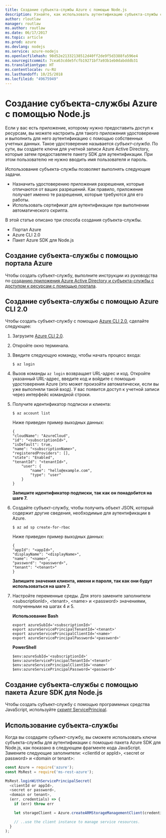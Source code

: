 ```yaml
---
title: Создание субъекта-службы Azure с помощью Node.js
description: Узнайте, как использовать аутентификацию субъекта-службы с помощью Node.js
author: rloutlaw
manager: routlaw
ms.author: routlaw
ms.date: 06/17/2017
ms.topic: article
ms.prod: azure
ms.devlang: nodejs
ms.service: azure-nodejs
ms.openlocfilehash: 98d52e21332138512d40ff2de9f5d3388fa596e4
ms.sourcegitcommit: 7cea63cdde5fcfb19271bf7a93b1eb0dabdddb31
ms.translationtype: HT
ms.contentlocale: ru-RU
ms.lasthandoff: 10/25/2018
ms.locfileid: "49675949"
---
```

# <a name="create-an-azure-service-principal-with-nodejs"></a>Создание субъекта-службы Azure с помощью Node.js 

Если у вас есть приложение, которому нужно предоставить доступ к ресурсам, вы можете настроить для такого приложения удостоверение и выполнить для него аутентификацию с помощью собственных учетных данных. Такое удостоверение называется *субъект-служба*. По сути, вы создаете ключи для учетной записи Azure Active Directory, которые затем предоставляете пакету SDK для аутентификации. При этом пользователю не нужно вводить имя пользователя и пароль.

Использование субъекта-службы позволяет выполнять следующие задачи.
- Назначить удостоверению приложения разрешения, которые отличаются от ваших разрешений. Как правило, приложение получает именно те разрешения, которые требуются для его работы.
- Использовать сертификат для аутентификации при выполнении автоматического скрипта.

В этой статье описано три способа создания субъекта-службы.

- Портал Azure
- Azure CLI 2.0
- Пакет Azure SDK для Node.js

## <a name="create-a-service-principal-using-the-azure-portal"></a>Создание субъекта-службы с помощью портала Azure

Чтобы создать субъект-службу, выполните инструкции из руководства по [созданию приложения Azure Active Directory и субъекта-службы с доступом к ресурсам с помощью портала](https://azure.microsoft.com/documentation/articles/resource-group-create-service-principal-portal/).

## <a name="create-a-service-principal-using-the-azure-cli-20"></a>Создание субъекта-службы с помощью Azure CLI 2.0

Чтобы создать субъект-службу с помощью [Azure CLI 2.0](https://docs.microsoft.com/cli/azure/install-az-cli2), сделайте следующее:

1. Загрузите [Azure CLI 2.0](https://docs.microsoft.com/cli/azure/install-az-cli2).

2. Откройте окно терминала.

3. Введите следующую команду, чтобы начать процесс входа:

    ```shell
    $ az login
    ```

4. Вызов команды `az login` возвращает URL-адрес и код. Откройте указанный URL-адрес, введите код и войдите с помощью удостоверения Azure (это может произойти автоматически, если вы уже выполняли такой вход). У вас появится доступ к учетной записи через интерфейс командной строки.

5. Получите идентификатор подписки и клиента:

    ```shell
    $ az account list
    ```

    Ниже приведен пример выходных данных:

    ```shell
    {
    "cloudName": "AzureCloud",
    "id": "<subscriptionId>",
    "isDefault": true,
    "name": "<subscriptionName>",
    "registeredProviders": [],
    "state": "Enabled",
    "tenantId": "<tenantId>",
        "user": {
            "name": "hello@example.com",
            "type": "user"
        }
    }
    ```

    **Запишите идентификатор подписки, так как он понадобится на шаге 7.**

6. Создайте субъект-службу, чтобы получить объект JSON, который содержит другие сведения, необходимые для аутентификации в Azure.

    ```shell
    $ az ad sp create-for-rbac
    ```

    Ниже приведен пример выходных данных:

    ```shell
    {
    "appId": "<appId>",
    "displayName": "<displayName>",
    "name": "<name>",
    "password": "<password>",
    "tenant": "<tenant>"
    }
    ```

    **Запишите значения клиента, имени и пароля, так как они будут использоваться на шаге 7.**

7. Настройте переменные среды. Для этого замените заполнители &lt;subscriptionId>, &lt;tenant>, &lt;name> и &lt;password> значениями, полученными на шагах 4 и 5. 

    **Использование Bash**

    ```shell
    export azureSubId='<subscriptionId>'
    export azureServicePrincipalTenantId='<tenant>'
    export azureServicePrincipalClientId='<name>'
    export azureServicePrincipalPassword='<password>'
    ```

    **PowerShell**

    ```shell
    $env:azureSubId='<subscriptionId>'
    $env:azureServicePrincipalTenantId='<tenant>'
    $env:azureServicePrincipalClientId='<name>'
    $env:azureServicePrincipalPassword='<password>'
    ```

## <a name="create-a-service-principal-using-the-azure-sdk-for-nodejs"></a>Создание субъекта-службы с помощью пакета Azure SDK для Node.js

Чтобы создать субъект-службу с помощью программных средства JavaScript, используйте [скрипт ServicePrincipal](https://github.com/Azure/azure-sdk-for-node/tree/master/Documentation/ServicePrincipal).   

## <a name="using-the-service-principal"></a>Использование субъекта-службы

Когда вы создадите субъект-службу, вы сможете использовать ключи субъекта-службы для аутентификации с помощью пакета Azure SDK для Node.js, как показано в следующем фрагменте кода JavaScript. Замените следующие заполнители: &lt;clientId or appId>, &lt;secret or password> и &lt;domain or tenant>:

```javascript
const Azure = require('azure');
const MsRest = require('ms-rest-azure');

MsRest.loginWithServicePrincipalSecret(
  <clientId or appId>,
  <secret or password>,
  <domain or tenant>,
  (err, credentials) => {
    if (err) throw err

    let storageClient = Azure.createARMStorageManagementClient(credentials, '<azure-subscription-id>');

    // ..use the client instance to manage service resources.
  }
);
```
